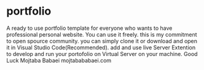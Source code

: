 # portfolio
A ready to use portfolio template for everyone who wants to have professional personal website.
You can use it freely. this is my commitment to open spource community.
you can simply clone it or download and open it in Visual Studio Code(Recommended).
add and use live Server Extention to develop and run your portofolio on Virtual Server on your machine.
Good Luck
Mojtaba Babaei
mojtabababaei.com
